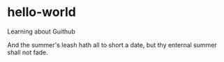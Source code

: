 # hello-world
Learning about Guithub

And the summer's leash hath all to short a date, but thy enternal summer shall not fade.
